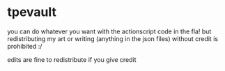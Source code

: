 # tpevault
you can do whatever you want with the actionscript code in the fla! but redistributing my art or writing (anything in the json files) without credit is prohibited :/

edits are fine to redistribute if you give credit
